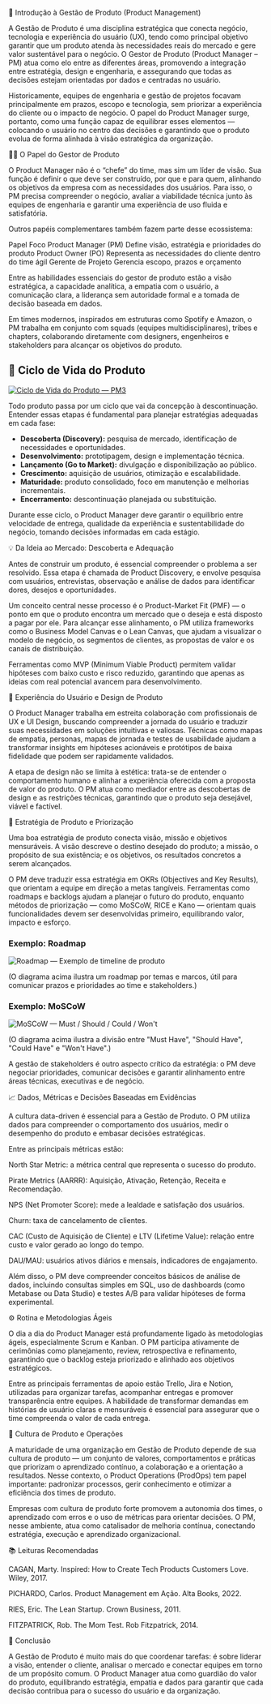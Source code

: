 📘 Introdução à Gestão de Produto (Product Management)

A Gestão de Produto é uma disciplina estratégica que conecta negócio, tecnologia e experiência do usuário (UX), tendo como principal objetivo garantir que um produto atenda às necessidades reais do mercado e gere valor sustentável para o negócio. O Gestor de Produto (Product Manager – PM) atua como elo entre as diferentes áreas, promovendo a integração entre estratégia, design e engenharia, e assegurando que todas as decisões estejam orientadas por dados e centradas no usuário.

Historicamente, equipes de engenharia e gestão de projetos focavam principalmente em prazos, escopo e tecnologia, sem priorizar a experiência do cliente ou o impacto de negócio. O papel do Product Manager surge, portanto, como uma função capaz de equilibrar esses elementos — colocando o usuário no centro das decisões e garantindo que o produto evolua de forma alinhada à visão estratégica da organização.

👩‍💼 O Papel do Gestor de Produto

O Product Manager não é o “chefe” do time, mas sim um líder de visão. Sua função é definir o que deve ser construído, por que e para quem, alinhando os objetivos da empresa com as necessidades dos usuários. Para isso, o PM precisa compreender o negócio, avaliar a viabilidade técnica junto às equipes de engenharia e garantir uma experiência de uso fluida e satisfatória.

Outros papéis complementares também fazem parte desse ecossistema:

Papel	Foco
Product Manager (PM)	Define visão, estratégia e prioridades do produto
Product Owner (PO)	Representa as necessidades do cliente dentro do time ágil
Gerente de Projeto	Gerencia escopo, prazos e orçamento

Entre as habilidades essenciais do gestor de produto estão a visão estratégica, a capacidade analítica, a empatia com o usuário, a comunicação clara, a liderança sem autoridade formal e a tomada de decisão baseada em dados.

Em times modernos, inspirados em estruturas como Spotify e Amazon, o PM trabalha em conjunto com squads (equipes multidisciplinares), tribes e chapters, colaborando diretamente com designers, engenheiros e stakeholders para alcançar os objetivos do produto.

## 🔄 Ciclo de Vida do Produto

[![Ciclo de Vida do Produto — PM3](https://www.google.com/s2/favicons?domain=pm3.com.br)](https://pm3.com.br/blog/ciclo-de-vida-do-produto-o-que-e-fases-exemplo/)

Todo produto passa por um ciclo que vai da concepção à descontinuação. Entender essas etapas é fundamental para planejar estratégias adequadas em cada fase:

- **Descoberta (Discovery):** pesquisa de mercado, identificação de necessidades e oportunidades.  
- **Desenvolvimento:** prototipagem, design e implementação técnica.  
- **Lançamento (Go to Market):** divulgação e disponibilização ao público.  
- **Crescimento:** aquisição de usuários, otimização e escalabilidade.  
- **Maturidade:** produto consolidado, foco em manutenção e melhorias incrementais.  
- **Encerramento:** descontinuação planejada ou substituição.

Durante esse ciclo, o Product Manager deve garantir o equilíbrio entre velocidade de entrega, qualidade da experiência e sustentabilidade do negócio, tomando decisões informadas em cada estágio.

💡 Da Ideia ao Mercado: Descoberta e Adequação

Antes de construir um produto, é essencial compreender o problema a ser resolvido. Essa etapa é chamada de Product Discovery, e envolve pesquisa com usuários, entrevistas, observação e análise de dados para identificar dores, desejos e oportunidades.

Um conceito central nesse processo é o Product-Market Fit (PMF) — o ponto em que o produto encontra um mercado que o deseja e está disposto a pagar por ele. Para alcançar esse alinhamento, o PM utiliza frameworks como o Business Model Canvas e o Lean Canvas, que ajudam a visualizar o modelo de negócio, os segmentos de clientes, as propostas de valor e os canais de distribuição.

Ferramentas como MVP (Minimum Viable Product) permitem validar hipóteses com baixo custo e risco reduzido, garantindo que apenas as ideias com real potencial avancem para desenvolvimento.

🎨 Experiência do Usuário e Design de Produto

O Product Manager trabalha em estreita colaboração com profissionais de UX e UI Design, buscando compreender a jornada do usuário e traduzir suas necessidades em soluções intuitivas e valiosas.
Técnicas como mapas de empatia, personas, mapas de jornada e testes de usabilidade ajudam a transformar insights em hipóteses acionáveis e protótipos de baixa fidelidade que podem ser rapidamente validados.

A etapa de design não se limita à estética: trata-se de entender o comportamento humano e alinhar a experiência oferecida com a proposta de valor do produto. O PM atua como mediador entre as descobertas de design e as restrições técnicas, garantindo que o produto seja desejável, viável e factível.

🧭 Estratégia de Produto e Priorização

Uma boa estratégia de produto conecta visão, missão e objetivos mensuráveis. A visão descreve o destino desejado do produto; a missão, o propósito de sua existência; e os objetivos, os resultados concretos a serem alcançados.

O PM deve traduzir essa estratégia em OKRs (Objectives and Key Results), que orientam a equipe em direção a metas tangíveis.
Ferramentas como roadmaps e backlogs ajudam a planejar o futuro do produto, enquanto métodos de priorização — como MoSCoW, RICE e Kano — orientam quais funcionalidades devem ser desenvolvidas primeiro, equilibrando valor, impacto e esforço.

### Exemplo: Roadmap

![Roadmap — Exemplo de timeline de produto](./assets/roadmap.png)

(O diagrama acima ilustra um roadmap por temas e marcos, útil para comunicar prazos e prioridades ao time e stakeholders.)

### Exemplo: MoSCoW

![MoSCoW — Must / Should / Could / Won't](./assets/moscow.png)

(O diagrama acima ilustra a divisão entre "Must Have", "Should Have", "Could Have" e "Won't Have".)

A gestão de stakeholders é outro aspecto crítico da estratégia: o PM deve negociar prioridades, comunicar decisões e garantir alinhamento entre áreas técnicas, executivas e de negócio.

📈 Dados, Métricas e Decisões Baseadas em Evidências

A cultura data-driven é essencial para a Gestão de Produto. O PM utiliza dados para compreender o comportamento dos usuários, medir o desempenho do produto e embasar decisões estratégicas.

Entre as principais métricas estão:

North Star Metric: a métrica central que representa o sucesso do produto.

Pirate Metrics (AARRR): Aquisição, Ativação, Retenção, Receita e Recomendação.

NPS (Net Promoter Score): mede a lealdade e satisfação dos usuários.

Churn: taxa de cancelamento de clientes.

CAC (Custo de Aquisição de Cliente) e LTV (Lifetime Value): relação entre custo e valor gerado ao longo do tempo.

DAU/MAU: usuários ativos diários e mensais, indicadores de engajamento.

Além disso, o PM deve compreender conceitos básicos de análise de dados, incluindo consultas simples em SQL, uso de dashboards (como Metabase ou Data Studio) e testes A/B para validar hipóteses de forma experimental.

⚙️ Rotina e Metodologias Ágeis

O dia a dia do Product Manager está profundamente ligado às metodologias ágeis, especialmente Scrum e Kanban.
O PM participa ativamente de cerimônias como planejamento, review, retrospectiva e refinamento, garantindo que o backlog esteja priorizado e alinhado aos objetivos estratégicos.

Entre as principais ferramentas de apoio estão Trello, Jira e Notion, utilizadas para organizar tarefas, acompanhar entregas e promover transparência entre equipes.
A habilidade de transformar demandas em histórias de usuário claras e mensuráveis é essencial para assegurar que o time compreenda o valor de cada entrega.

🌱 Cultura de Produto e Operações

A maturidade de uma organização em Gestão de Produto depende de sua cultura de produto — um conjunto de valores, comportamentos e práticas que priorizam o aprendizado contínuo, a colaboração e a orientação a resultados.
Nesse contexto, o Product Operations (ProdOps) tem papel importante: padronizar processos, gerir conhecimento e otimizar a eficiência dos times de produto.

Empresas com cultura de produto forte promovem a autonomia dos times, o aprendizado com erros e o uso de métricas para orientar decisões. O PM, nesse ambiente, atua como catalisador de melhoria contínua, conectando estratégia, execução e aprendizado organizacional.

📚 Leituras Recomendadas

CAGAN, Marty. Inspired: How to Create Tech Products Customers Love. Wiley, 2017.

PICHARDO, Carlos. Product Management em Ação. Alta Books, 2022.

RIES, Eric. The Lean Startup. Crown Business, 2011.

FITZPATRICK, Rob. The Mom Test. Rob Fitzpatrick, 2014.

💬 Conclusão

A Gestão de Produto é muito mais do que coordenar tarefas: é sobre liderar a visão, entender o cliente, analisar o mercado e conectar equipes em torno de um propósito comum.
O Product Manager atua como guardião do valor do produto, equilibrando estratégia, empatia e dados para garantir que cada decisão contribua para o sucesso do usuário e da organização.